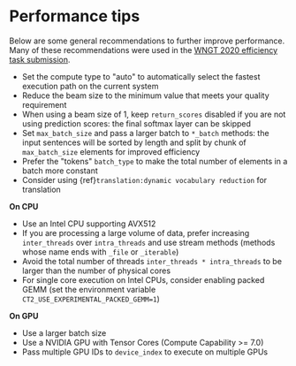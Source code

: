 # Performance tips

Below are some general recommendations to further improve performance. Many of these recommendations were used in the [WNGT 2020 efficiency task submission](https://github.com/OpenNMT/CTranslate2/tree/master/examples/wngt2020).

* Set the compute type to "auto" to automatically select the fastest execution path on the current system
* Reduce the beam size to the minimum value that meets your quality requirement
* When using a beam size of 1, keep `return_scores` disabled if you are not using prediction scores: the final softmax layer can be skipped
* Set `max_batch_size` and pass a larger batch to `*_batch` methods: the input sentences will be sorted by length and split by chunk of `max_batch_size` elements for improved efficiency
* Prefer the "tokens" `batch_type` to make the total number of elements in a batch more constant
* Consider using {ref}`translation:dynamic vocabulary reduction` for translation

**On CPU**

* Use an Intel CPU supporting AVX512
* If you are processing a large volume of data, prefer increasing `inter_threads` over `intra_threads` and use stream methods (methods whose name ends with `_file` or `_iterable`)
* Avoid the total number of threads `inter_threads * intra_threads` to be larger than the number of physical cores
* For single core execution on Intel CPUs, consider enabling packed GEMM (set the environment variable `CT2_USE_EXPERIMENTAL_PACKED_GEMM=1`)

**On GPU**

* Use a larger batch size
* Use a NVIDIA GPU with Tensor Cores (Compute Capability >= 7.0)
* Pass multiple GPU IDs to `device_index` to execute on multiple GPUs
